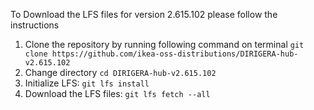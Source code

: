 To Download the LFS files for version 2.615.102 please follow the instructions

1. Clone the repository by running following command on terminal `git clone https://github.com/ikea-oss-distributions/DIRIGERA-hub-v2.615.102`
2. Change directory `cd DIRIGERA-hub-v2.615.102`
3. Initialize LFS: `git lfs install`
4. Download the LFS files: `git lfs fetch --all`
